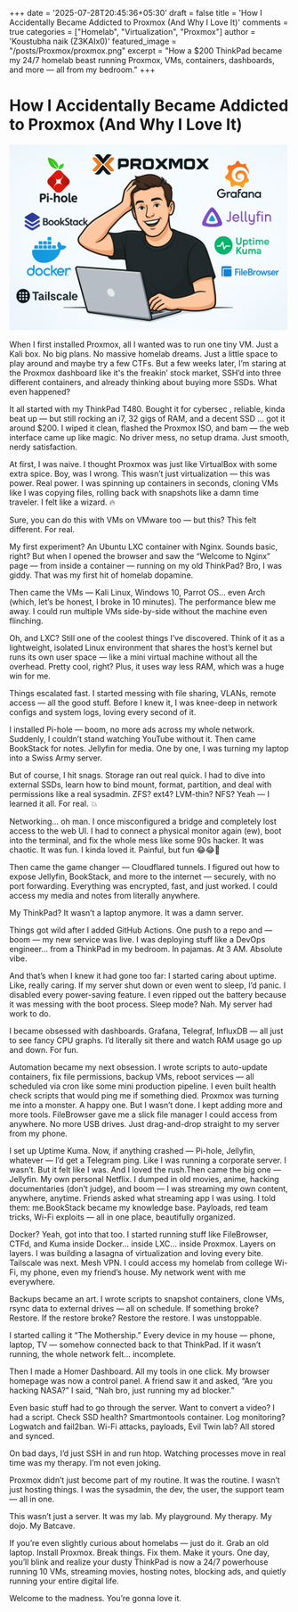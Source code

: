 +++
date = '2025-07-28T20:45:36+05:30'
draft = false
title = 'How I Accidentally Became Addicted to Proxmox (And Why I Love It)'
comments = true
categories = ["Homelab", "Virtualization", "Proxmox"]
author = 'Koustubha naik (Z3KAIx0)'
featured_image = "/posts/Proxmox/proxmox.png"
excerpt = "How a $200 ThinkPad became my 24/7 homelab beast running Proxmox, VMs, containers, dashboards, and more — all from my bedroom."
+++

# How I Accidentally Became Addicted to Proxmox (And Why I Love It)

<img src="/posts/Proxmox/proxmox.png" style="width:500px;">

When I first installed Proxmox, all I wanted was to run one tiny VM. Just a Kali box. No big plans. No massive homelab dreams. Just a little space to play around and maybe try a few CTFs. But a few weeks later, I’m staring at the Proxmox dashboard like it's the freakin’ stock market, SSH’d into three different containers, and already thinking about buying more SSDs. What even happened?

It all started with my ThinkPad T480. Bought it for cybersec , reliable, kinda beat up — but still rocking an i7, 32 gigs of RAM, and a decent SSD ... got it around  $200. I wiped it clean, flashed the Proxmox ISO, and bam — the web interface came up like magic. No driver mess, no setup drama. Just smooth, nerdy satisfaction.

At first, I was naive. I thought Proxmox was just like VirtualBox with some extra spice. Boy, was I wrong. This wasn’t just virtualization — this was power. Real power. I was spinning up containers in seconds, cloning VMs like I was copying files, rolling back with snapshots like a damn time traveler. I felt like a wizard. 🔥

Sure, you can do this with VMs on VMware too — but this? This felt different. For real.

My first experiment? An Ubuntu LXC container with Nginx. Sounds basic, right? But when I opened the browser and saw the “Welcome to Nginx” page — from inside a container — running on my old ThinkPad? Bro, I was giddy. That was my first hit of homelab dopamine.

Then came the VMs — Kali Linux, Windows 10, Parrot OS… even Arch (which, let’s be honest, I broke in 10 minutes). The performance blew me away. I could run multiple VMs side-by-side without the machine even flinching.

Oh, and LXC? Still one of the coolest things I’ve discovered. Think of it as a lightweight, isolated Linux environment that shares the host’s kernel but runs its own user space — like a mini virtual machine without all the overhead. Pretty cool, right? Plus, it uses way less RAM, which was a huge win for me.

Things escalated fast. I started messing with file sharing, VLANs, remote access — all the good stuff. Before I knew it, I was knee-deep in network configs and system logs, loving every second of it.

I installed Pi-hole — boom, no more ads across my whole network. Suddenly, I couldn’t stand watching YouTube without it. Then came BookStack for notes. Jellyfin for media. One by one, I was turning my laptop into a Swiss Army server.

But of course, I hit snags. Storage ran out real quick. I had to dive into external SSDs, learn how to bind mount, format, partition, and deal with permissions like a real sysadmin. ZFS? ext4? LVM-thin? NFS? Yeah — I learned it all. For real. 💥

Networking... oh man. I once misconfigured a bridge and completely lost access to the web UI. I had to connect a physical monitor again (ew), boot into the terminal, and fix the whole mess like some 90s hacker. It was chaotic. It was fun. I kinda loved it. Painful, but fun 😂😂🔫

Then came the game changer — Cloudflared tunnels. I figured out how to expose Jellyfin, BookStack, and more to the internet — securely, with no port forwarding. Everything was encrypted, fast, and just worked. I could access my media and notes from literally anywhere.

My ThinkPad? It wasn’t a laptop anymore. It was a damn server.

Things got wild after I added GitHub Actions. One push to a repo and — boom — my new service was live. I was deploying stuff like a DevOps engineer... from a ThinkPad in my bedroom. In pajamas. At 3 AM. Absolute vibe.

And that’s when I knew it had gone too far: I started caring about uptime. Like, really caring. If my server shut down or even went to sleep, I’d panic. I disabled every power-saving feature. I even ripped out the battery because it was messing with the boot process.
Sleep mode? Nah. My server had work to do.

I became obsessed with dashboards. Grafana, Telegraf, InfluxDB — all just to see fancy CPU graphs. I’d literally sit there and watch RAM usage go up and down. For fun.

Automation became my next obsession. I wrote scripts to auto-update containers, fix file permissions, backup VMs, reboot services — all scheduled via cron like some mini production pipeline. I even built health check scripts that would ping me if something died. Proxmox was turning me into a monster. A happy one. But I wasn’t done. I kept adding more and more tools. FileBrowser gave me a slick file manager I could access from anywhere. No more USB drives. Just drag-and-drop straight to my server from my phone.

I set up Uptime Kuma. Now, if anything crashed — Pi-hole, Jellyfin, whatever — I’d get a Telegram ping. Like I was running a corporate server. I wasn’t. But it felt like I was. And I loved the rush.Then came the big one — Jellyfin. My own personal Netflix. I dumped in old movies, anime, hacking documentaries (don’t judge), and boom — I was streaming my own content, anywhere, anytime. Friends asked what streaming app I was using. I told them: me.BookStack became my knowledge base. Payloads, red team tricks, Wi-Fi exploits — all in one place, beautifully organized.

Docker? Yeah, got into that too. I started running stuff like FileBrowser, CTFd, and Kuma inside Docker... inside LXC... inside Proxmox. Layers on layers. I was building a lasagna of virtualization and loving every bite. Tailscale was next. Mesh VPN. I could access my homelab from college Wi-Fi, my phone, even my friend’s house. My network went with me everywhere.

Backups became an art. I wrote scripts to snapshot containers, clone VMs, rsync data to external drives — all on schedule. If something broke? Restore. If the restore broke? Restore the restore. I was unstoppable.

I started calling it “The Mothership.” Every device in my house — phone, laptop, TV — somehow connected back to that ThinkPad. If it wasn’t running, the whole network felt... incomplete.

Then I made a Homer Dashboard. All my tools in one click. My browser homepage was now a control panel. A friend saw it and asked, “Are you hacking NASA?” I said, “Nah bro, just running my ad blocker.”

Even basic stuff had to go through the server. Want to convert a video? I had a script. Check SSD health? Smartmontools container. Log monitoring? Logwatch and fail2ban. Wi-Fi attacks, payloads, Evil Twin lab? All stored and synced.

On bad days, I’d just SSH in and run htop. Watching processes move in real time was my therapy. I’m not even joking.

Proxmox didn’t just become part of my routine. It was the routine. I wasn’t just hosting things. I was the sysadmin, the dev, the user, the support team — all in one.

This wasn’t just a server. It was my lab. My playground. My therapy. My dojo. My Batcave.

If you’re even slightly curious about homelabs — just do it. Grab an old laptop. Install Proxmox. Break things. Fix them. Make it yours. One day, you’ll blink and realize your dusty ThinkPad is now a 24/7 powerhouse running 10 VMs, streaming movies, hosting notes, blocking ads, and quietly running your entire digital life.

Welcome to the madness. You’re gonna love it.